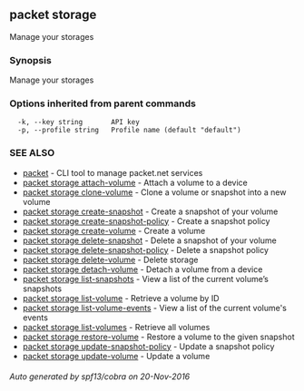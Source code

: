 ## packet storage

Manage your storages

### Synopsis


Manage your storages

### Options inherited from parent commands

```
  -k, --key string       API key
  -p, --profile string   Profile name (default "default")
```

### SEE ALSO
* [packet](packet.md)	 - CLI tool to manage packet.net services
* [packet storage attach-volume](packet_storage_attach-volume.md)	 - Attach a volume to a device
* [packet storage clone-volume](packet_storage_clone-volume.md)	 - Clone a volume or snapshot into a new volume
* [packet storage create-snapshot](packet_storage_create-snapshot.md)	 - Create a snapshot of your volume
* [packet storage create-snapshot-policy](packet_storage_create-snapshot-policy.md)	 - Create a snapshot policy
* [packet storage create-volume](packet_storage_create-volume.md)	 - Create a volume
* [packet storage delete-snapshot](packet_storage_delete-snapshot.md)	 - Delete a snapshot of your volume
* [packet storage delete-snapshot-policy](packet_storage_delete-snapshot-policy.md)	 - Delete a snapshot policy
* [packet storage delete-volume](packet_storage_delete-volume.md)	 - Delete storage
* [packet storage detach-volume](packet_storage_detach-volume.md)	 - Detach a volume from a device
* [packet storage list-snapshots](packet_storage_list-snapshots.md)	 - View a list of the current volume’s snapshots
* [packet storage list-volume](packet_storage_list-volume.md)	 - Retrieve a volume by ID
* [packet storage list-volume-events](packet_storage_list-volume-events.md)	 - View a list of the current volume's events
* [packet storage list-volumes](packet_storage_list-volumes.md)	 - Retrieve all volumes
* [packet storage restore-volume](packet_storage_restore-volume.md)	 - Restore a volume to the given snapshot
* [packet storage update-snapshot-policy](packet_storage_update-snapshot-policy.md)	 - Update a snapshot policy
* [packet storage update-volume](packet_storage_update-volume.md)	 - Update a volume

###### Auto generated by spf13/cobra on 20-Nov-2016
